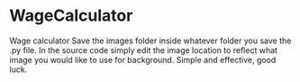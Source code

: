 # WageCalculator
Wage calculator
Save the images folder inside whatever folder you save the .py file. In the source code simply edit the image location to reflect what image you would like to use for background.
Simple and effective, good luck. 
